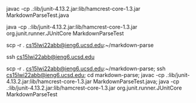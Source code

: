 javac -cp .:lib/junit-4.13.2.jar:lib/hamcrest-core-1.3.jar MarkdownParseTest.java

java -cp .:lib/junit-4.13.2.jar:lib/hamcrest-core-1.3.jar org.junit.runner.JUnitCore MarkdownParseTest

scp -r . cs15lwi22abb@ieng6.ucsd.edu:~/markdown-parse

ssh cs15lwi22abb@ieng6.ucsd.edu

scp -r . cs15lwi22abb@ieng6.ucsd.edu:~/markdown-parse; ssh cs15lwi22abb@ieng6.ucsd.edu; cd markdown-parse; javac -cp .:lib/junit-4.13.2.jar:lib/hamcrest-core-1.3.jar MarkdownParseTest.java; java -cp .:lib/junit-4.13.2.jar:lib/hamcrest-core-1.3.jar org.junit.runner.JUnitCore MarkdownParseTest